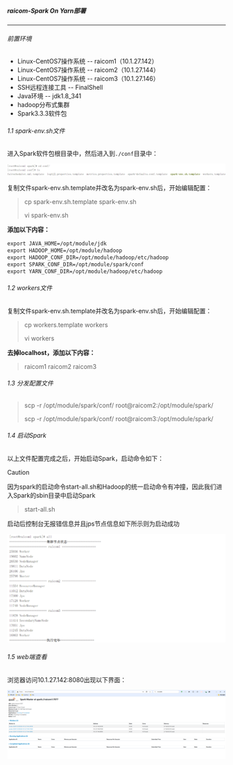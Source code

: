 ##### raicom-Spark On Yarn部署

---

###### 前置环境

- Linux-CentOS7操作系统 -- raicom1（10.1.27.142）
- Linux-CentOS7操作系统 -- raicom2（10.1.27.144）
- Linux-CentOS7操作系统 -- raicom3（10.1.27.146）
- SSH远程连接工具 -- FinalShell
- Java环境 -- jdk1.8_341
- hadoop分布式集群
- Spark3.3.3软件包

###### 1.1 spark-env.sh文件

进入Spark软件包根目录中，然后进入到`./conf`目录中：

![image-20241121203050726](raicom-Spark分布式部署.assets/image-20241121203050726.png)

复制文件spark-env.sh.template并改名为spark-env.sh后，开始编辑配置：

> cp spark-env.sh.template spark-env.sh
>
> vi spark-env.sh

**添加以下内容：**

```properties
export JAVA_HOME=/opt/module/jdk
export HADOOP_HOME=/opt/module/hadoop
export HADOOP_CONF_DIR=/opt/module/hadoop/etc/hadoop
export SPARK_CONF_DIR=/opt/module/spark/conf
export YARN_CONF_DIR=/opt/module/hadoop/etc/hadoop
```

###### 1.2 workers文件

复制文件spark-env.sh.template并改名为spark-env.sh后，开始编辑配置：

> cp workers.template workers
>
> vi workers

**去掉localhost，添加以下内容：**

> raicom1
> raicom2
> raicom3

###### 1.3 分发配置文件

> scp -r /opt/module/spark/conf/ root@raicom2:/opt/module/spark/
>
> scp -r /opt/module/spark/conf/ root@raicom3:/opt/module/spark/

###### 1.4 启动Spark

以上文件配置完成之后，开始启动Spark，启动命令如下：

> [!CAUTION]
>
> 因为spark的启动命令start-all.sh和Hadoop的统一启动命令有冲撞，因此我们进入Spark的sbin目录中启动Spark

> start-all.sh

启动后控制台无报错信息并且jps节点信息如下所示则为启动成功

![image-20241121205704387](raicom-Spark分布式部署.assets/image-20241121205704387.png)

###### 1.5 web端查看

浏览器访问10.1.27.142:8080出现以下界面：

![image-20241121205756882](raicom-Spark分布式部署.assets/image-20241121205756882.png)